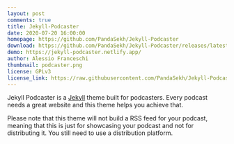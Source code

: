 ```yaml
---
layout: post
comments: true
title: Jekyll-Podcaster
date: 2020-07-20 16:00:00
homepage: https://github.com/PandaSekh/Jekyll-Podcaster
download: https://github.com/PandaSekh/Jekyll-Podcaster/releases/latest
demo: https://jekyll-podcaster.netlify.app/
author: Alessio Franceschi
thumbnail: podcaster.png
license: GPLv3
license_link: https://raw.githubusercontent.com/PandaSekh/Jekyll-Podcaster/refs/heads/master/LICENSE
---
```


Jekyll Podcaster is a [Jekyll](https://jekyllrb.com) theme built for podcasters. Every podcast needs a great website and this theme helps you achieve that.

Please note that this theme will not build a RSS feed for your podcast, meaning that this is just for showcasing your podcast and not for distributing it. You still need to use a distribution platform.
